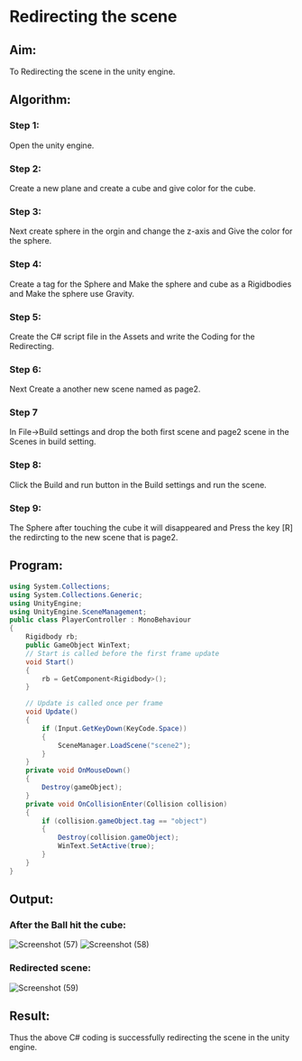 # Redirecting the scene

## Aim:
To Redirecting the scene in the unity engine.

## Algorithm:
### Step 1:
Open the unity engine.

### Step 2:
Create a new plane and create a cube and give color for the cube.

### Step 3:
Next create sphere in the orgin and change the z-axis and Give the color for the sphere.

### Step 4:
Create a tag for the Sphere and Make the sphere and cube as a Rigidbodies and Make the sphere use Gravity.

### Step 5:
Create the C# script file in the Assets and write the Coding for the Redirecting.

### Step 6:
Next Create a another new scene named as page2.

### Step 7
In File->Build settings and drop the both first scene and page2 scene in the Scenes in build setting.

### Step 8:
Click the Build and run button in the Build settings and run the scene.

### Step 9:
The Sphere after touching the cube it will disappeared and Press the key [R] the redircting to the new scene that is page2.
## Program:
```c#
using System.Collections;
using System.Collections.Generic;
using UnityEngine;
using UnityEngine.SceneManagement;
public class PlayerController : MonoBehaviour
{
    Rigidbody rb;
    public GameObject WinText;
    // Start is called before the first frame update
    void Start()
    {
        rb = GetComponent<Rigidbody>();
    }

    // Update is called once per frame
    void Update()
    {
        if (Input.GetKeyDown(KeyCode.Space))
        {
            SceneManager.LoadScene("scene2");
        }
    }
    private void OnMouseDown()
    {
        Destroy(gameObject);
    }
    private void OnCollisionEnter(Collision collision)
    {
        if (collision.gameObject.tag == "object")
        {
            Destroy(collision.gameObject);
            WinText.SetActive(true);
        }
    }
}

```
## Output:
### After the Ball hit the cube:

![Screenshot (57)](https://user-images.githubusercontent.com/75235488/174803975-e9c4a8d0-2e2c-4465-aa95-a61c467a7f72.png)
![Screenshot (58)](https://user-images.githubusercontent.com/75235488/174803999-442cb175-779c-45b6-8de8-7eb5adbbf9b7.png)


### Redirected scene:
![Screenshot (59)](https://user-images.githubusercontent.com/75235488/174804092-88163e31-97f3-47f8-a6b0-783991458b11.png)



## Result:

Thus the above C# coding is successfully redirecting the scene in the unity engine.
